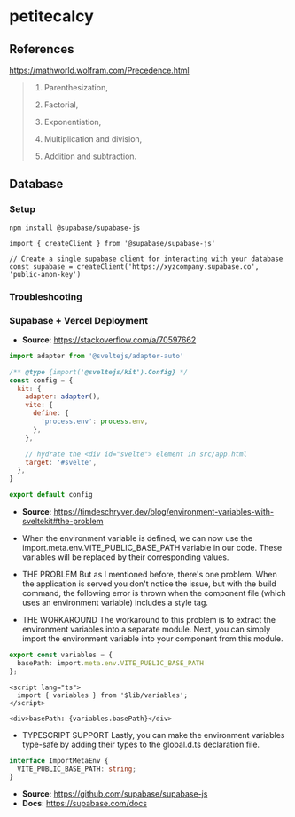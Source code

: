 # petitecalcy

## References

<https://mathworld.wolfram.com/Precedence.html>

> 1. Parenthesization,
>
> 2. Factorial,
>
> 3. Exponentiation,
>
> 4. Multiplication and division,
>
> 5. Addition and subtraction.

## Database

### Setup

```shell
npm install @supabase/supabase-js
```

```shell
import { createClient } from '@supabase/supabase-js'

// Create a single supabase client for interacting with your database
const supabase = createClient('https://xyzcompany.supabase.co', 'public-anon-key')
```

### Troubleshooting

### Supabase + Vercel Deployment

- **Source**: <https://stackoverflow.com/a/70597662>

```js
import adapter from '@sveltejs/adapter-auto'

/** @type {import('@sveltejs/kit').Config} */
const config = {
  kit: {
    adapter: adapter(),
    vite: {
      define: {
        'process.env': process.env,
      },
    },

    // hydrate the <div id="svelte"> element in src/app.html
    target: '#svelte',
  },
}

export default config
```

- **Source**: <https://timdeschryver.dev/blog/environment-variables-with-sveltekit#the-problem>
- When the environment variable is defined, we can now use the import.meta.env.VITE_PUBLIC_BASE_PATH variable in our code. These variables will be replaced by their corresponding values.

- THE PROBLEM
But as I mentioned before, there's one problem. When the application is served you don't notice the issue, but with the build command, the following error is thrown when the component file (which uses an environment variable) includes a style tag.

- THE WORKAROUND
The workaround to this problem is to extract the environment variables into a separate module. Next, you can simply import the environment variable into your component from this module.

```ts title=variables.ts
export const variables = {
  basePath: import.meta.env.VITE_PUBLIC_BASE_PATH
};
```

```svelte title=index.svelte
<script lang="ts">
  import { variables } from '$lib/variables';
</script>

<div>basePath: {variables.basePath}</div>

```

- TYPESCRIPT SUPPORT
Lastly, you can make the environment variables type-safe by adding their types to the global.d.ts declaration file.

```ts title=global.d.ts
interface ImportMetaEnv {
  VITE_PUBLIC_BASE_PATH: string;
}
```

- **Source**: <https://github.com/supabase/supabase-js>
- **Docs**: <https://supabase.com/docs>

<!-- Everything you need to build a Svelte project, powered by [`create-svelte`](https://github.com/sveltejs/kit/tree/master/packages/create-svelte).

## Creating a project

If you're seeing this, you've probably already done this step. Congrats!

```bash
# create a new project in the current directory
npm init svelte

# create a new project in my-app
npm init svelte my-app
```

## Developing

Once you've created a project and installed dependencies with `npm install` (or `pnpm install` or `yarn`), start a development server:

```bash
npm run dev

# or start the server and open the app in a new browser tab
npm run dev -- --open
```

## Building

To create a production version of your app:

```bash
npm run build
```

You can preview the production build with `npm run preview`.

> To deploy your app, you may need to install an [adapter](https://kit.svelte.dev/docs/adapters) for your target environment. -->
<!-- cspell:ignore supabase -->